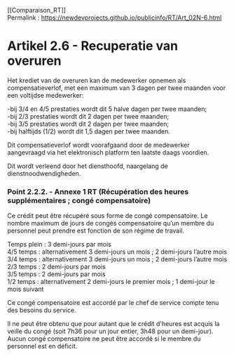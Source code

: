 [[Comparaison_RT]]  
Permalink : https://newdevprojects.github.io/publicinfo/RT/Art_02N-6.html

# Artikel 2.6 - Recuperatie van overuren 

Het krediet van de overuren kan de medewerker opnemen als compensatieverlof, met 
een maximum van 3 dagen per twee maanden voor een voltijdse medewerker: 

-bij 3/4 en 4/5 prestaties wordt dit 5 halve dagen per twee maanden;   
-bij 2/3 prestaties wordt dit 2 dagen per twee maanden;   
-bij 3/5 prestaties wordt dit 2 dagen per twee maanden;   
-bij halftijds (1/2) wordt dit 1,5 dagen per twee maanden.

Dit compensatieverlof wordt voorafgaand door de medewerker aangevraagd via het elektronisch platform ten laatste daags voordien. 

Dit wordt verleend door het diensthoofd, naargelang de dienstnoodwendigheden. 

### Point 2.2.2. - Annexe 1 RT (Récupération des heures supplémentaires ; congé compensatoire)

Ce crédit peut être récupéré sous forme de congé compensatoire. Le nombre maximum de jours de congés compensatoire qu’un membre du personnel peut prendre est fonction de son régime de travail. 

Temps plein : 3 demi-jours par mois  
4/5 temps : alternativement 3 demi-jours un mois ; 2 demi-jours l’autre mois  
3/4 temps : alternativement 3 demi-jours un mois ; 2 demi-jours l’autre mois  
2/3 temps : 2 demi-jours par mois  
3/5 temps : 2 demi-jours par mois  
1/2 temps : alternativement 2 demi-jours le premier mois ; 1 demi-jour le mois suivant

Ce congé compensatoire est accordé par le chef de service compte tenu des besoins du service. 

Il ne peut être obtenu que pour autant que le crédit d'heures est acquis la veille du congé (soit 7h36 pour un jour entier, 3h48 pour un demi-jour).  
Aucun congé compensatoire ne peut être accordé si le membre du personnel est en déficit. 

